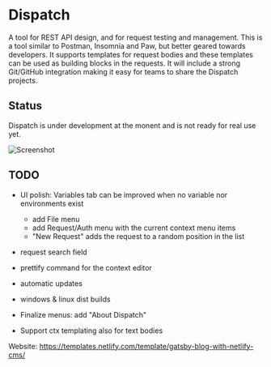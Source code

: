 # Dispatch

A tool for REST API design, and for request testing and management. This is a tool similar to Postman, Insomnia and Paw, but better geared towards developers. It supports templates for request bodies and these templates can be used as building blocks in the requests. It will include a strong Git/GitHub integration making it easy for teams to share the Dispatch projects.

## Status

Dispatch is under development at the monent and is not ready for real use yet.

![Screenshot](https://i.imgur.com/7AHNyCT.png)

## TODO

- UI polish: Variables tab can be improved when no variable nor environments exist
  - add File menu
  - add Request/Auth menu with the current context menu items
  - "New Request" adds the request to a random position in the list
- request search field
- prettify command for the context editor
- automatic updates
- windows & linux dist builds
- Finalize menus: add "About Dispatch"

- Support ctx templating also for text bodies

Website: https://templates.netlify.com/template/gatsby-blog-with-netlify-cms/

